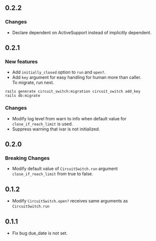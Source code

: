 ## 0.2.2

### Changes

* Declare dependent on ActiveSupport instead of implicitly dependent.

## 0.2.1

### New features

* Add `initially_closed` option to `run` and `open?`.
* Add `key` argument for easy handling for human more than caller.  
To migrate, run next.

```
rails generate circuit_switch:migration circuit_switch add_key
rails db:migrate
```

### Changes

* Modify log level from warn to info when default value for `close_if_reach_limit` is used.
* Suppress warning that ivar is not initialized.

## 0.2.0

### Breaking Changes

* Modify default value of `CircuitSwitch.run` argument `close_if_reach_limit` from true to false.

## 0.1.2

* Modify `CircuitSwitch.open?` receives same arguments as `CircuitSwitch.run`

## 0.1.1

* Fix bug due_date is not set.
